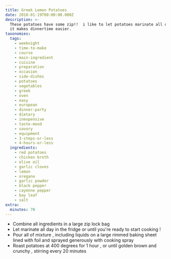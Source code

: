 ```yaml
---
title: Greek Lemon Potatoes
date: 2010-01-19T00:00:00.000Z
description: >-
  These potatoes have some zip!!  i like to let potatoes marinate all day, and
  it makes dinnertime easier.
taxonomies:
  tags:
    - weeknight
    - time-to-make
    - course
    - main-ingredient
    - cuisine
    - preparation
    - occasion
    - side-dishes
    - potatoes
    - vegetables
    - greek
    - oven
    - easy
    - european
    - dinner-party
    - dietary
    - inexpensive
    - taste-mood
    - savory
    - equipment
    - 3-steps-or-less
    - 4-hours-or-less
  ingredients:
    - red potatoes
    - chicken broth
    - olive oil
    - garlic cloves
    - lemon
    - oregano
    - garlic powder
    - black pepper
    - cayenne pepper
    - bay leaf
    - salt
extra:
  minutes: 70
---
```

 - Combine all ingredients in a large zip lock bag
 - Let marinate all day in the fridge or until you're ready to start cooking !
 - Pour all of mixture , including liquids on a large rimmed baking sheet lined with foil and sprayed generously with cooking spray
 - Roast potatoes at 400 degrees for 1 hour , or until golden brown and crunchy , stirring every 20 minutes
